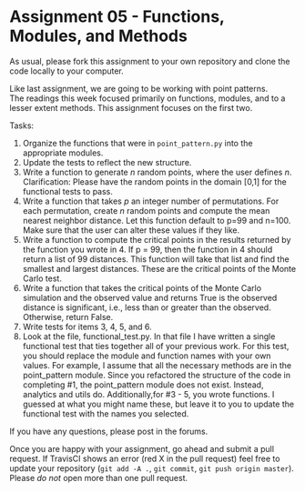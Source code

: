 # Assignment 05 - Functions, Modules, and Methods

As usual, please fork this assignment to your own repository and
clone the code locally to your computer. 

Like last assignment, we are going to be working with point patterns.   
The readings this week focused primarily on functions, modules, and to 
a lesser extent methods.  This assignment focuses on the first two.

Tasks:

1. Organize the functions that were in `point_pattern.py` into the appropriate
modules.
2. Update the tests to reflect the new structure.
3. Write a function to generate $n$ random points, where the user defines $n$.  Clarification: Please have the random points in the domain [0,1] for the functional tests to pass.
4. Write a function that takes $p$ an integer number of permutations.  For each 
permutation, create $n$ random points and compute the mean nearest neighbor
distance.  Let this function default to p=99 and n=100.  Make sure that the user 
can alter these values if they like.
5. Write a function to compute the critical points in the results returned by the
function you wrote in 4.  If p = 99, then the function in 4 should return a list
of 99 distances.  This function will take that list and find the smallest
and largest distances.  These are the critical points of the Monte Carlo test.
6. Write a function that takes the critical points of the Monte Carlo simulation
and the observed value and returns True is the observed distance is significant,
i.e., less than or greater than the observed.  Otherwise, return False.
7. Write tests for items 3, 4, 5, and 6.
8. Look at the file, functional_test.py.  In that file I have written a single
functional test that ties together all of your previous work.  For this test,
you should replace the module and function names with your own values.  For example,
I assume that all the necessary methods are in the point_pattern module.  Since you
refactored the structure of the code in completing #1, the point_pattern module
does not exist.  Instead, analytics and utils do.  Additionally,for #3 - 5, you 
wrote functions.  I guessed at what you might name these, but leave it
to you to update the functional test with the names you selected.

If you have any questions, please post in the forums.

Once you are happy with your assignment, go ahead and submit a pull request.
If TravisCI shows an error (red X in the pull request) feel free to update
your repository (`git add -A .`, `git commit`, `git push origin master`).  Please
*do not* open more than one pull request.

